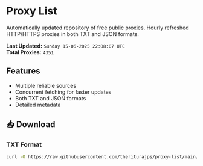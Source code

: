 # Proxy List

Automatically updated repository of free public proxies. Hourly refreshed HTTP/HTTPS proxies in both TXT and JSON formats.

**Last Updated:** `Sunday 15-06-2025 22:08:07 UTC`  
**Total Proxies:** `4351`

## Features
- Multiple reliable sources
- Concurrent fetching for faster updates
- Both TXT and JSON formats
- Detailed metadata

## 📥 Download

### TXT Format
```bash
curl -O https://raw.githubusercontent.com/theriturajps/proxy-list/main/proxies.txt